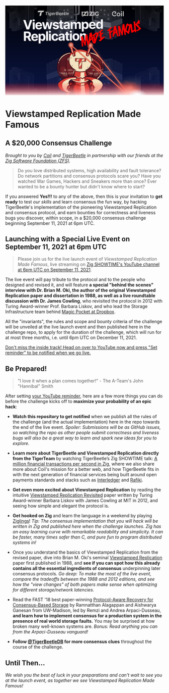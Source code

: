 ![Viewstamped Replication Made Famous - A $20,000 Consensus Challenge](./cover.png)

# Viewstamped Replication Made Famous
## A $20,000 Consensus Challenge
*Brought to you by [Coil](https://www.coil.com) and [TigerBeetle](https://tigerbeetle.com) in partnership with our friends at the [Zig Software Foundation (ZFS)](https://ziglang.org).*

> Do you love distributed systems, high availability and fault tolerance? Do network partitions and consensus protocols scare you? Have you watched War Games, Hackers and Sneakers more than once? Ever wanted to be a bounty hunter but didn't know where to start?

If you answered **Yes!!!** to any of the above, then this is your invitation to **get ready** to test *our skills* and learn consensus the fun way, by hacking TigerBeetle's implementation of the pioneering Viewstamped Replication and consensus protocol, and earn bounties for correctness and liveness bugs you discover, within scope, in a $20,000 consensus challenge beginning September 11, 2021 at 6pm UTC.

## Launching with a Special Live Event on September 11, 2021 at 6pm UTC

> Please join us for the live launch event of *Viewstamped Replication Made Famous*, live streaming on [Zig SHOWTIME's YouTube channel at 6pm UTC on September 11, 2021](https://www.youtube.com/watch?v=_Jlikdtm4OA).

The live event will pay tribute to the protocol and to the people who designed and revised it, and will feature **a special "behind the scenes" interview with Dr. Brian M. Oki, the author of the original Viewstamped Replication paper and dissertation in 1988, as well as a live roundtable discussion with Dr. James Cowling**, who revisited the protocol in 2012 with Turing Award-winner Prof. Barbara Liskov, and who lead the Storage Infrastructure team behind [Magic Pocket at Dropbox](https://www.wired.com/2016/03/epic-story-dropboxs-exodus-amazon-cloud-empire/).

All the "invariants", the rules and scope and bounty criteria of the challenge will be unveiled at the live launch event and then published here in the challenge repo, to apply for the duration of the challenge, which will run for at most three months, i.e. until 6pm UTC on December 11, 2021.

[Don't miss the inside track! Head on over to YouTube now and press "Set reminder" to be notified when we go live.](https://www.youtube.com/watch?v=_Jlikdtm4OA)

## Be Prepared!

> "I love it when a plan comes together!" - The A-Team's John "Hannibal" Smith

After setting [your YouTube reminder](https://www.youtube.com/watch?v=_Jlikdtm4OA), here are a few more things you can do before the challenge kicks off to **maximize your probability of an epic hack**:

* **Watch this repository to get notified** when we publish all the rules of the challenge (and the actual implementation) here in the repo towards the end of the live event. *Spoiler: Submissions will be as GitHub issues, so watching the repo as other people submit correctness and liveness bugs will also be a great way to learn and spark new ideas for you to explore.*

* **Learn more about TigerBeetle and Viewstamped Replication directly from the TigerTeam** by watching TigerBeetle’s Zig SHOWTIME talk: [A million financial transactions per second in Zig](https://www.youtube.com/watch?v=BH2jvJ74npM), where we also share more about Coil's mission for a better web, and how TigerBeetle fits in with the next generation of financial services being built around open payments standards and stacks such as [Interledger](https://interledger.org) and [Rafiki](https://github.com/interledger/rafiki).

* **Get even more excited about Viewstamped Replication** by reading the intuitive [Viewstamped Replication Revisited](http://pmg.csail.mit.edu/papers/vr-revisited.pdf) paper written by Turing Award-winner Barbara Liskov with James Cowling at MIT in 2012, and seeing how simple and elegant the protocol is.

* **Get hooked on Zig** and learn the language in a weekend by playing [Ziglings](https://github.com/ratfactor/ziglings)! *Tip: The consensus implementation that you will hack will be written in Zig and published here when the challenge launches. Zig has an easy learning curve with remarkable readability and simplicity. It can be faster, many times safer than C, and pure fun to program distributed systems in!*

* Once you understand the basics of Viewstamped Replication from the revised paper, dive into Brian M. Oki's seminal [Viewstamped Replication](http://pmg.csail.mit.edu/papers/vr.pdf) paper first published in 1988, and **see if you can spot how this already contains all the essential ingredients of consensus** underpinning later consensus protocols. *Go deep: To make the most of the live event, compare the tradeoffs between the 1988 and 2012 editions, and see how the "view changes" of both papers make sense when optimizing for different storage/network latencies.*

* Read the FAST '18 best paper-winning [Protocol-Aware Recovery for Consensus-Based Storage](https://www.usenix.org/system/files/conference/fast18/fast18-alagappan.pdf) by Ramnatthan Alagappan and Aishwarya Ganesan from UW-Madison, led by Remzi and Andrea Arpaci-Dusseau, **and learn how to implement consensus for a production system in the presence of real world storage faults.** You may be surprised at how broken many well-known systems are. *Bonus: Read anything you can from the Arpaci-Dusseau vanguard!*

* **Follow [@TigerBeetleDB](https://twitter.com/TigerBeetleDB) for more consensus clues** throughout the course of the challenge.

## Until Then...

*We wish you the best of luck in your preparations and can’t wait to see you at the launch event, as together we see Viewstamped Replication Made Famous!*
